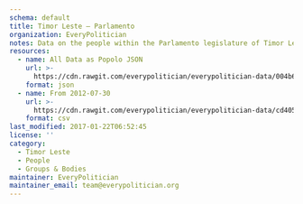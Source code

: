 ```yaml
---
schema: default
title: Timor Leste — Parlamento
organization: EveryPolitician
notes: Data on the people within the Parlamento legislature of Timor Leste.
resources:
  - name: All Data as Popolo JSON
    url: >-
      https://cdn.rawgit.com/everypolitician/everypolitician-data/004b6fabe4e6464dbc8629cc00cd8d5d5bf72eab/data/Timor_Leste/Parlamento/ep-popolo-v1.0.json
    format: json
  - name: From 2012-07-30
    url: >-
      https://cdn.rawgit.com/everypolitician/everypolitician-data/cd405117bffe66271d53007ffb0d10cdb99d5757/data/Timor_Leste/Parlamento/term-2012.csv
    format: csv
last_modified: 2017-01-22T06:52:45
license: ''
category:
  - Timor Leste
  - People
  - Groups & Bodies
maintainer: EveryPolitician
maintainer_email: team@everypolitician.org
---
```

